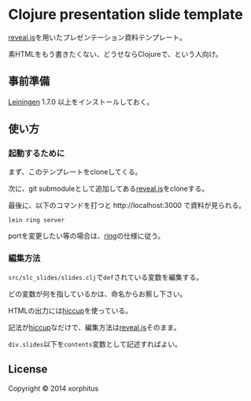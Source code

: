 # Clojure presentation slide template

[reveal.js][1]を用いたプレゼンテーション資料テンプレート。

素HTMLをもう書きたくない、どうせならClojureで、という人向け。

[1]: https://github.com/hakimel/reveal.js/

## 事前準備

[Leiningen][2] 1.7.0 以上をインストールしておく。

[2]: https://github.com/technomancy/leiningen


## 使い方

### 起動するために

まず、このテンプレートをcloneしてくる。

次に、git submoduleとして追加してある[reveal.js][1]をcloneする。

最後に、以下のコマンドを打つと http://localhost:3000 で資料が見られる。

    lein ring server

portを変更したい等の場合は、[ring][3]の仕様に従う。

[3]: https://github.com/weavejester/lein-ring

### 編集方法

`src/slc_slides/slides.clj`で`def`されている変数を編集する。

どの変数が何を指しているかは、命名からお察し下さい。

HTMLの出力には[hiccup][4]を使っている。

[4]: https://github.com/weavejester/hiccup

記法が[hiccup][4]なだけで、編集方法は[reveal.js][1]そのまま。

`div.slides`以下を`contents`変数として記述すればよい。

## License

Copyright © 2014 xorphitus

